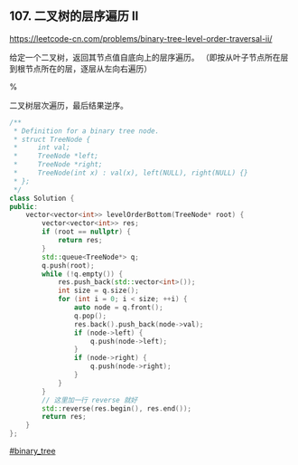 ## 107. 二叉树的层序遍历 II

https://leetcode-cn.com/problems/binary-tree-level-order-traversal-ii/

给定一个二叉树，返回其节点值自底向上的层序遍历。 （即按从叶子节点所在层到根节点所在的层，逐层从左向右遍历）

%

二叉树层次遍历，最后结果逆序。

```cpp
/**
 * Definition for a binary tree node.
 * struct TreeNode {
 *     int val;
 *     TreeNode *left;
 *     TreeNode *right;
 *     TreeNode(int x) : val(x), left(NULL), right(NULL) {}
 * };
 */
class Solution {
public:
    vector<vector<int>> levelOrderBottom(TreeNode* root) {
        vector<vector<int>> res;
        if (root == nullptr) {
            return res;
        }
        std::queue<TreeNode*> q;
        q.push(root);
        while (!q.empty()) {
            res.push_back(std::vector<int>());
            int size = q.size();
            for (int i = 0; i < size; ++i) {
                auto node = q.front();
                q.pop();
                res.back().push_back(node->val);
                if (node->left) {
                    q.push(node->left);
                }
                if (node->right) {
                    q.push(node->right);
                }
            }
        }
        // 这里加一行 reverse 就好
        std::reverse(res.begin(), res.end());
        return res;
    }
};
```

[#binary_tree]()
